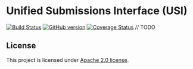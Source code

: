# Unified Submissions Interface (USI)
[![Build Status](https://travis-ci.org/EMBL-EBI-SUBS/subs.svg?branch=master)](https://travis-ci.org/EMBL-EBI-SUBS/subs) [![GitHub version](https://badge.fury.io/gh/EMBL-EBI-SUBS%2Fsubs.svg)](https://badge.fury.io/gh/EMBL-EBI-SUBS%2Fsubs)
[![Coverage Status](https://coveralls.io/repos/github/EMBL-EBI-SUBS/subs/badge.svg?branch=master)](https://coveralls.io/github/EMBL-EBI-SUBS/subs?branch=master)
// TODO

License
-------
This project is licensed under [Apache 2.0 license](https://github.com/EMBL-EBI-SUBS/subs/blob/master/LICENSE).

